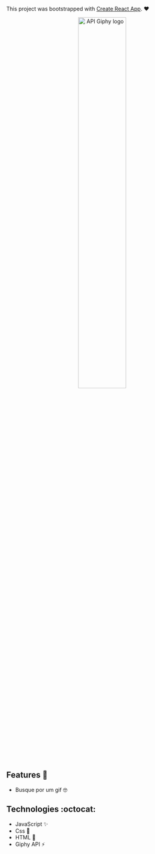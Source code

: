 This project was bootstrapped with [Create React App](https://github.com/facebook/create-react-app). :heart:

<p align="center">
<img align="center" src="https://media.giphy.com/media/3xz2BDFvxop2BfAQoM/giphy.gif" width="50%" alt="API Giphy logo"/>
</p>

## Features :deciduous_tree:
* Busque por um gif :nerd_face:

## Technologies :octocat:
* JavaScript :sparkles:
* Css :nail_care:
* HTML :hammer:	
* Giphy API :zap:

